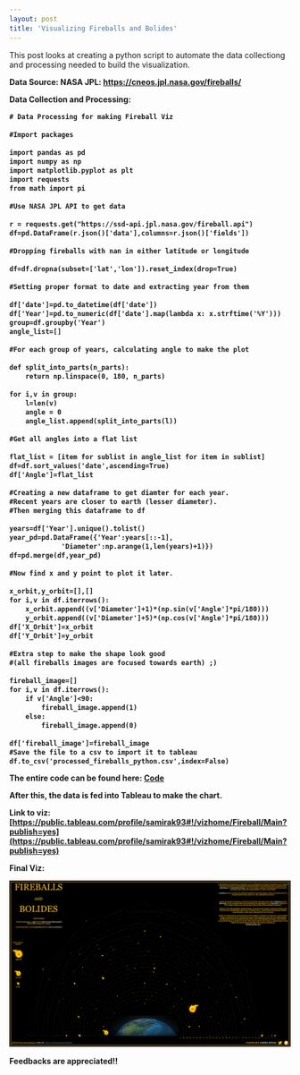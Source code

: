 ```yaml
---
layout: post
title: 'Visualizing Fireballs and Bolides'
---
```


This post looks at creating a python script to automate the data collectiong and processing needed to build the visualization.

<b>Data Source: NASA JPL: https://cneos.jpl.nasa.gov/fireballs/

<b>Data Collection and Processing:

    # Data Processing for making Fireball Viz
    
    #Import packages
    
    import pandas as pd
    import numpy as np
    import matplotlib.pyplot as plt
    import requests
    from math import pi
    
    #Use NASA JPL API to get data
    
    r = requests.get("https://ssd-api.jpl.nasa.gov/fireball.api")
    df=pd.DataFrame(r.json()['data'],columns=r.json()['fields'])
    
    #Dropping fireballs with nan in either latitude or longitude
    
    df=df.dropna(subset=['lat','lon']).reset_index(drop=True)
    
    #Setting proper format to date and extracting year from them
    
    df['date']=pd.to_datetime(df['date'])
    df['Year']=pd.to_numeric(df['date'].map(lambda x: x.strftime('%Y')))
    group=df.groupby('Year')
    angle_list=[]
    
    #For each group of years, calculating angle to make the plot
    
    def split_into_parts(n_parts):
        return np.linspace(0, 180, n_parts)
    
    for i,v in group:
        l=len(v)
        angle = 0
        angle_list.append(split_into_parts(l))
    
    #Get all angles into a flat list
        
    flat_list = [item for sublist in angle_list for item in sublist]
    df=df.sort_values('date',ascending=True)
    df['Angle']=flat_list
    
    #Creating a new dataframe to get diamter for each year. 
    #Recent years are closer to earth (lesser diameter). 
    #Then merging this dataframe to df
    
    years=df['Year'].unique().tolist()
    year_pd=pd.DataFrame({'Year':years[::-1],
                 'Diameter':np.arange(1,len(years)+1)})
    df=pd.merge(df,year_pd)
    
    #Now find x and y point to plot it later.
    
    x_orbit,y_orbit=[],[]
    for i,v in df.iterrows():
        x_orbit.append((v['Diameter']+1)*(np.sin(v['Angle']*pi/180)))
        y_orbit.append((v['Diameter']+5)*(np.cos(v['Angle']*pi/180)))
    df['X_Orbit']=x_orbit
    df['Y_Orbit']=y_orbit
    
    #Extra step to make the shape look good
    #(all fireballs images are focused towards earth) ;)
    
    fireball_image=[]
    for i,v in df.iterrows():
        if v['Angle']<90:
            fireball_image.append(1)
        else:
            fireball_image.append(0)
    
    df['fireball_image']=fireball_image
    #Save the file to a csv to import it to tableau
    df.to_csv('processed_fireballs_python.csv',index=False)

The entire code can be found here: [Code](https://github.com/samirak93/Fireballs-Data-Visualization/blob/master/FireBall.py)


<b>After this, the data is fed into Tableau to make the chart. 


<b>Link to viz: [https://public.tableau.com/profile/samirak93#!/vizhome/Fireball/Main?publish=yes](https://public.tableau.com/profile/samirak93#!/vizhome/Fireball/Main?publish=yes)


<b>Final Viz:


<img src="https://raw.githubusercontent.com/samirak93/Fireballs-Data-Visualization/master/Main.png" width="700">

Feedbacks are appreciated!!
